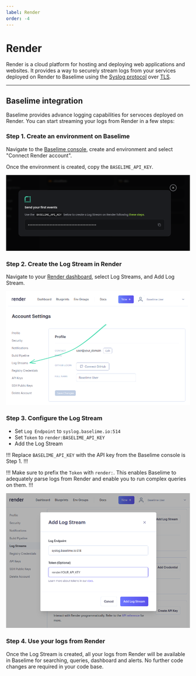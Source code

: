 ```yaml
---
label: Render
order: -4
---
```


# Render

Render is a cloud platform for hosting and deploying web applications and websites. It provides a way to securely stream logs from your services deployed on Render to Baselime using the [Syslog protocol](https://en.wikipedia.org/wiki/Syslog) over [TLS](https://en.wikipedia.org/wiki/Transport_Layer_Security).

---

## Baselime integration

Baselime provides advance logging capabilities for servoces deployed on Render. You can start streaming your logs from Render in a few steps:

### Step 1. Create an environment on Baselime

Navigate to the [Baselime console](https://console.baselime.io), create and environment and select "Connect Render account".

Once the environment is created, copy the `BASELIME_API_KEY`.

![](../../assets/images/illustrations/sending-data/render/modal.png)

### Step 2. Create the Log Stream in Render

Navigate to your [Render dashboard](https://dashboard.render.com/u/usr-0/settings), select Log Streams, and Add Log Stream.


![Log Streams](../../assets/images/illustrations/sending-data/render/step2.png)

### Step 3. Configure the Log Stream

- Set `Log Endpoint` to `syslog.baselime.io:514`
- Set `Token` to `render:BASELIME_API_KEY`
- Add the Log Stream

!!!
Replace `BASELIME_API_KEY` with the API key from the Baselime console is Step 1.
!!!

!!!
Make sure to prefix the `Token` with `render:`. This enables Baselime to adequately parse logs from Render and enable you to run complex queries on them.
!!!

![Add Log Stream](../../assets/images/illustrations/sending-data/render/step3.png)


### Step 4. Use your logs from Render

Once the Log Stream is created, all your logs from Render will be available in Baselime for searching, queries, dashboard and alerts. No further code changes are required in your code base.


